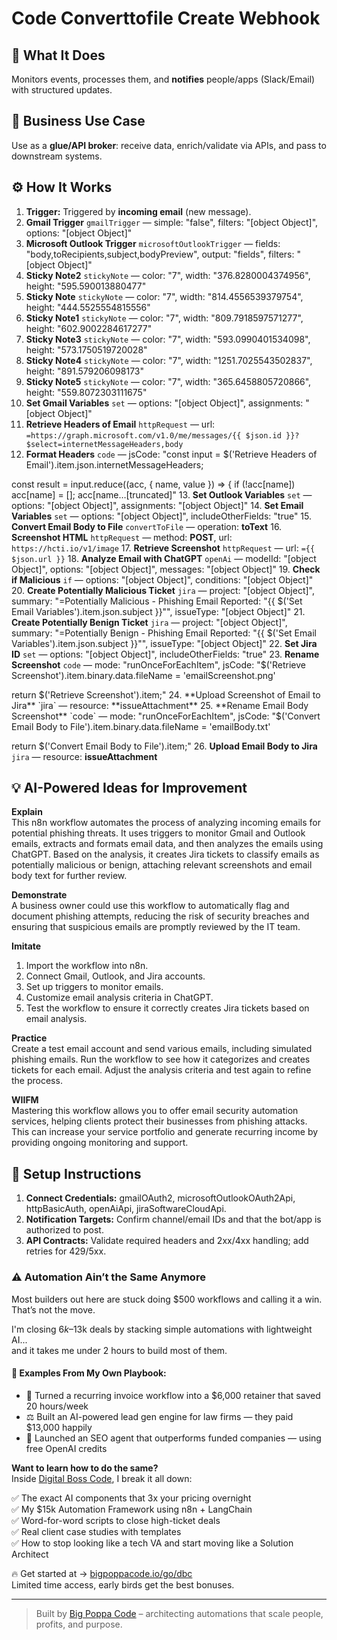 # Code Converttofile Create Webhook
  ## 🚀 What It Does
  Monitors events, processes them, and **notifies** people/apps (Slack/Email) with structured updates.
  
  ## 💼 Business Use Case
  Use as a **glue/API broker**: receive data, enrich/validate via APIs, and pass to downstream systems.
  
  ## ⚙️ How It Works
  1. **Trigger:** Triggered by **incoming email** (new message).
  2. **Gmail Trigger** `gmailTrigger` — simple: "false", filters: "[object Object]", options: "[object Object]"
3. **Microsoft Outlook Trigger** `microsoftOutlookTrigger` — fields: "body,toRecipients,subject,bodyPreview", output: "fields", filters: "[object Object]"
4. **Sticky Note2** `stickyNote` — color: "7", width: "376.8280004374956", height: "595.590013880477"
5. **Sticky Note** `stickyNote` — color: "7", width: "814.4556539379754", height: "444.5525554815556"
6. **Sticky Note1** `stickyNote` — color: "7", width: "809.7918597571277", height: "602.9002284617277"
7. **Sticky Note3** `stickyNote` — color: "7", width: "593.0990401534098", height: "573.1750519720028"
8. **Sticky Note4** `stickyNote` — color: "7", width: "1251.7025543502837", height: "891.579206098173"
9. **Sticky Note5** `stickyNote` — color: "7", width: "365.6458805720866", height: "559.8072303111675"
10. **Set Gmail Variables** `set` — options: "[object Object]", assignments: "[object Object]"
11. **Retrieve Headers of Email** `httpRequest` — url: `=https://graph.microsoft.com/v1.0/me/messages/{{ $json.id }}?$select=internetMessageHeaders,body`
12. **Format Headers** `code` — jsCode: "const input = $('Retrieve Headers of Email').item.json.internetMessageHeaders;

const result = input.reduce((acc, { name, value }) => {
  if (!acc[name]) acc[name] = [];
  acc[name…[truncated]"
13. **Set Outlook Variables** `set` — options: "[object Object]", assignments: "[object Object]"
14. **Set Email Variables** `set` — options: "[object Object]", includeOtherFields: "true"
15. **Convert Email Body to File** `convertToFile` — operation: **toText**
16. **Screenshot HTML** `httpRequest` — method: **POST**, url: `https://hcti.io/v1/image`
17. **Retrieve Screenshot** `httpRequest` — url: `={{ $json.url }}`
18. **Analyze Email with ChatGPT** `openAi` — modelId: "[object Object]", options: "[object Object]", messages: "[object Object]"
19. **Check if Malicious** `if` — options: "[object Object]", conditions: "[object Object]"
20. **Create Potentially Malicious Ticket** `jira` — project: "[object Object]", summary: "=Potentially Malicious - Phishing Email Reported: "{{ $('Set Email Variables').item.json.subject }}"", issueType: "[object Object]"
21. **Create Potentially Benign Ticket** `jira` — project: "[object Object]", summary: "=Potentially Benign - Phishing Email Reported: "{{ $('Set Email Variables').item.json.subject }}"", issueType: "[object Object]"
22. **Set Jira ID** `set` — options: "[object Object]", includeOtherFields: "true"
23. **Rename Screenshot** `code` — mode: "runOnceForEachItem", jsCode: "$('Retrieve Screenshot').item.binary.data.fileName = 'emailScreenshot.png'

return $('Retrieve Screenshot').item;"
24. **Upload Screenshot of Email to Jira** `jira` — resource: **issueAttachment**
25. **Rename Email Body Screenshot** `code` — mode: "runOnceForEachItem", jsCode: "$('Convert Email Body to File').item.binary.data.fileName = 'emailBody.txt'

return $('Convert Email Body to File').item;"
26. **Upload Email Body to Jira** `jira` — resource: **issueAttachment**
  
  ## 💡 AI-Powered Ideas for Improvement
  **Explain**  
This n8n workflow automates the process of analyzing incoming emails for potential phishing threats. It uses triggers to monitor Gmail and Outlook emails, extracts and formats email data, and then analyzes the emails using ChatGPT. Based on the analysis, it creates Jira tickets to classify emails as potentially malicious or benign, attaching relevant screenshots and email body text for further review.

**Demonstrate**  
A business owner could use this workflow to automatically flag and document phishing attempts, reducing the risk of security breaches and ensuring that suspicious emails are promptly reviewed by the IT team.

**Imitate**  
1. Import the workflow into n8n.
2. Connect Gmail, Outlook, and Jira accounts.
3. Set up triggers to monitor emails.
4. Customize email analysis criteria in ChatGPT.
5. Test the workflow to ensure it correctly creates Jira tickets based on email analysis.

**Practice**  
Create a test email account and send various emails, including simulated phishing emails. Run the workflow to see how it categorizes and creates tickets for each email. Adjust the analysis criteria and test again to refine the process.

**WIIFM**  
Mastering this workflow allows you to offer email security automation services, helping clients protect their businesses from phishing attacks. This can increase your service portfolio and generate recurring income by providing ongoing monitoring and support.
  
  ## 🔧 Setup Instructions
  1. **Connect Credentials:** gmailOAuth2, microsoftOutlookOAuth2Api, httpBasicAuth, openAiApi, jiraSoftwareCloudApi.
2. **Notification Targets:** Confirm channel/email IDs and that the bot/app is authorized to post.
3. **API Contracts:** Validate required headers and 2xx/4xx handling; add retries for 429/5xx.
  
### ⚠️ Automation Ain’t the Same Anymore

Most builders out here are stuck doing $500 workflows and calling it a win.  
That’s not the move.  

I'm closing $6k–$13k deals by stacking simple automations with lightweight AI...  
and it takes me under 2 hours to build most of them.

#### 🧠 Examples From My Own Playbook:
- 🔁 Turned a recurring invoice workflow into a $6,000 retainer that saved 20 hours/week  
- ⚖️ Built an AI-powered lead gen engine for law firms — they paid $13,000 happily  
- 🚀 Launched an SEO agent that outperforms funded companies — using free OpenAI credits  

**Want to learn how to do the same?**  
Inside [Digital Boss Code](https://bigpoppacode.io/go/dbc), I break it all down:

✅ The exact AI components that 3x your pricing overnight  
✅ My $15k Automation Framework using n8n + LangChain  
✅ Word-for-word scripts to close high-ticket deals  
✅ Real client case studies with templates  
✅ How to stop looking like a tech VA and start moving like a Solution Architect  

🔥 Get started at → [bigpoppacode.io/go/dbc](https://bigpoppacode.io/go/dbc)  
Limited time access, early birds get the best bonuses.

---
> Built by [Big Poppa Code](https://bigpoppacode.io) – architecting automations that scale people, profits, and purpose.
  